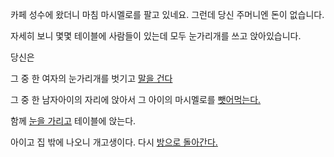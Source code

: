 카페 성수에 왔더니 마침 마시멜로를 팔고 있네요. 그런데 당신 주머니엔 돈이 없습니다.

자세히 보니 몇몇 테이블에 사람들이 있는데 모두 눈가리개를 쓰고 앉아있습니다.

당신은

그 중 한 여자의 눈가리개를 벗기고 [말을 건다](talktowomen/talktowomen.md)

그 중 한 남자아이의 자리에 앉아서 그 아이의 마시멜로를 [뺏어먹는다.](steal/steal.md)

함께 [눈을 가리고](blindfold/blindfold.md) 테이블에 앉는다. 

아이고 집 밖에 나오니 개고생이다. 다시 [방으로 돌아간다.](../marshmallow.md) 